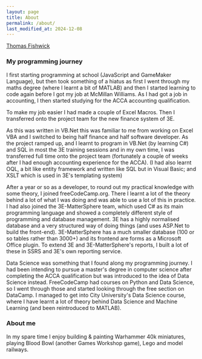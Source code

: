 ```yaml
---
layout: page
title: About
permalink: /about/
last_modified_at: 2024-12-08
---
```


<script src="https://platform.linkedin.com/badges/js/profile.js" async defer type="text/javascript"></script>

<div class="badge-base LI-profile-badge" data-locale="en_US" data-size="medium" data-theme="light" data-type="VERTICAL" data-vanity="thomas-fishwick-313459172" data-version="v1"><a class="badge-base__link LI-simple-link" href="https://uk.linkedin.com/in/thomas-fishwick-313459172?trk=profile-badge">Thomas Fishwick</a></div>

### My programming journey

I first starting programming at school (JavaScript and GameMaker Language), but then took something of a hiatus as first I went through my maths degree (where I learnt a bit of MATLAB) and then I started learning to code again before I got my job at McMillan Williams. As I had got a job in accounting, I then started studying for the ACCA accounting qualification.

To make my job easier I had made a couple of Excel Macros. Then I transferred onto the project team for the new finance system of 3E.

As this was written in VB.Net this was familiar to me from working on Excel VBA and I switched to being half finance and half software developer.
As the project ramped up, and I learnt to program in VB.Net (by learning C#) and SQL in most the 3E training sessions and in my own time, I was transferred full time onto the project team (fortunately a couple of weeks after I had enough accounting experience for the ACCA). (I had also learnt OQL, a bit like entity framework and written like SQL but in Visual Basic; and XSLT which is used in 3E's templating system)

After a year or so as a developer, to round out my practical knowledge with some theory, I joined freeCodeCamp.org. There I learnt a lot of the theory behind a lot of what I was doing and was able to use a lot of this in practice.
I had also joined the 3E-MatterSphere team, which used C# as its main programming language and showed a completely different style of programming and database management.
3E has a highly normalised database and a very structured way of doing things (and uses ASP.Net to build the front-end).
3E-MatterSphere has a much smaller database (100 or so tables rather than 3000+) and its frontend are forms as a Microsoft Office plugin.
To extend 3E and 3E-MatterSphere's reports, I built a lot of these in SSRS and 3E's own reporting service.

Data Science was something that I found along my programming journey.
I had been intending to pursue a master's degree in computer science after completing the ACCA qualification but was introduced to the idea of Data Science instead.
FreeCodeCamp had courses on Python and Data Science, so I went through those and started looking through the free section on DataCamp.
I managed to get into City University's Data Science course, where I have learnt a lot of theory behind Data Science and Machine Learning (and been reintroduced to MATLAB).

### About me

In my spare time I enjoy building & painting Warhammer 40k miniatures, playing Blood Bowl (another Games Workshop game), Lego and model railways.
